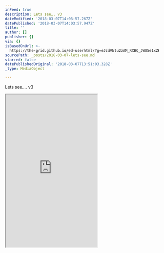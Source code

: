 ```yaml
---
inFeed: true
description: Lets see…. v3
dateModified: '2018-03-07T14:03:57.267Z'
datePublished: '2018-03-07T14:03:57.947Z'
title: ''
author: []
publisher: {}
via: {}
isBasedOnUrl: >-
  https://the-grid.github.io/ed-userhtml/?g=eJzdVNtu2zAM_RXBQ_JWO5e1xZK6RXcp0IehAQps2FMgS7StVRY1Sbabvx9td7nMGAr0cUEgSNYhechD8Uqqhvmw05BGrZKhXLHlbGaf19H11dFVCaoow9EdZj9BBNabpBF9jtiAGQ7XV5Y7XjHDK7KusFEQsYbruvMVgl0liUATwIQYpRTch1hglZToQ2JLDJhzAc0i8W2eVLtHS6eY9jcS0d3LdHl-ORVakTkd5tOK1svF4vzDxcUsnk-lT7sYk-XtZHFH_87rmTwONPUBqtdA9NGWllZuFa0FhO_onnyJ9t7kSF8GMpPlZ6ITseQ054-3j18OKY-cj_C_aq5V2B1MqJgjkCdMYfaYMAYIrg-VNpihk-BGsKwQqNHtge_u-l-PgyoDybjW2HrhlA1cCPCevEHTuepvDISWiqFMkUaKdHSG6-jFeZfsV2wi5lutGiCdDbUKsXU1UfNO_LctkHH_D7F7XY4FGZTsJXwR40iFsLME5tZqJXhQaJLnMwoqnlrewFmuuafWsLoulPGWF4c31bZtXHHhsAKpeF_PvV0iSTaNXCbKSHiORaFuNvPtxqHcfgPnKUz6-Ad8N8Q4ftInb536JBlGAG1oTpwMC4tedaxXzIEm_g2s2WGA0Pxgf08azkoH-T6NcQVPOuKmE3sWv6dCcUeapNE209w8RWMCPPOo60AEAtoVm62Zhjx0G4qqqoK6mcw_OeAB2A-sHXtozWmTvkJGVSSAT0TvIqtDQBMXKt9zGQRfMYMG1lFXNz7Kt5PtpF3enNf84qWi-9weBr9sgy04kG_Jja4ttq9nNTRCv_4GnIsouw
sourcePath: _posts/2018-03-07-lets-see.md
starred: false
datePublishedOriginal: '2018-03-07T13:51:03.328Z'
_type: MediaObject

---
```

Lets see.... v3

<iframe src="https://the-grid.github.io/ed-userhtml/?g=eJzdVNtu2zAM_RXBQ_NWO5e1RZO6RXcp0IehBQps2FMgS7StVRY1Sbabvy9td7nMGAL0cUEgSNYhechD8Uqqhvmw0ZBGrZKhXLLFdGpfVtH11d5VCaoow94dZr9ABNabpBF9jtiAGQ7XV5Y7XjHDK7KusFEQsYbruvMVgl0miUATwIQYpRTch1hglZToQ2JLDJhzAc088W2eVJsnS6eY9jcS0d3LdHF2MRFakTkdZpOK1ov5_Ozy_HIazybSp12Mk8XtyfyO_p3XU7kfaOIDVMdA9NGWllZuFa0FhB_onn2J9t7kSF8GMieLL0QnYslhzp9un77uUh45H-F_11yrsNmZUDFHIE-YwmwxYQwQXO8qbTBDJ8GNYFkhUKPbAj_c9b8eB1UGknGtsfXCKRu4EOA9eYOmc9XfGAgtFUOZIo0U6egM19Gb8y7Zb9hEzLdaNUA6G2oVYutqouad-G9bIOP-H2L3uuwLMijZS_gmxp4KYWMJzK3VSvCg0CQvpxRUPLe8gdNcc0-tYXVdKOMtL3Zvqm3buOLCYQVS8b6eW7tEkmwauUyUkfASi0LdPM7Wjw7l-js4T2HSpz_guyHG_pM-eOvUJ8kwAmhDc-JgWFj0qmO9ZA408W9gxXYDhOYH-3vScFY6yLdpjCt40BE3ndjT-CMVijvSJI3WmebmORoT4JlHXQciENAu2XTFNOSh21BUVRXUzWT-2QEPwH5i7dhDaw6b9AgZVZEAPhG9i6wOAU1cqHzLZRB8yQwaWEVd3fgo3062g3Z5d16z87eKbnN7GPyyR2zBgXxPbnRtsT2e1dAI_foKt7IowQ" height="500" style=""></iframe>